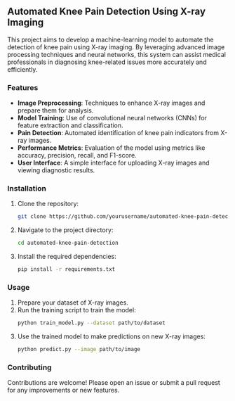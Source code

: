 
## Automated Knee Pain Detection Using X-ray Imaging

This project aims to develop a machine-learning model to automate the detection of knee pain using X-ray imaging. By leveraging advanced image processing techniques and neural networks, this system can assist medical professionals in diagnosing knee-related issues more accurately and efficiently.

### Features

- **Image Preprocessing**: Techniques to enhance X-ray images and prepare them for analysis.
- **Model Training**: Use of convolutional neural networks (CNNs) for feature extraction and classification.
- **Pain Detection**: Automated identification of knee pain indicators from X-ray images.
- **Performance Metrics**: Evaluation of the model using metrics like accuracy, precision, recall, and F1-score.
- **User Interface**: A simple interface for uploading X-ray images and viewing diagnostic results.

### Installation

1. Clone the repository:
   ```sh
   git clone https://github.com/yourusername/automated-knee-pain-detection.git
   ```
2. Navigate to the project directory:
   ```sh
   cd automated-knee-pain-detection
   ```
3. Install the required dependencies:
   ```sh
   pip install -r requirements.txt
   ```

### Usage

1. Prepare your dataset of X-ray images.
2. Run the training script to train the model:
   ```sh
   python train_model.py --dataset path/to/dataset
   ```
3. Use the trained model to make predictions on new X-ray images:
   ```sh
   python predict.py --image path/to/image
   ```

### Contributing

Contributions are welcome! Please open an issue or submit a pull request for any improvements or new features.


